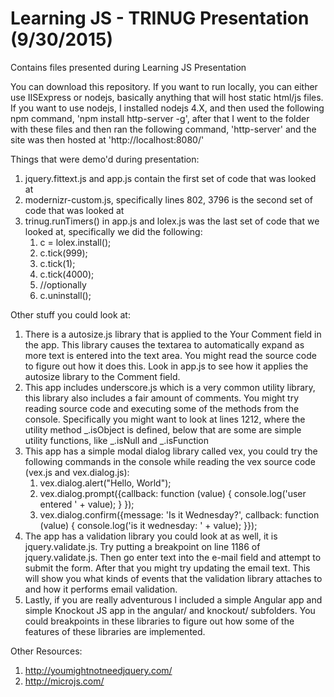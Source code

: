 # Learning JS - TRINUG Presentation (9/30/2015)

Contains files presented during Learning JS Presentation

You can download this repository. If you want to run locally, you can either use IISExpress or nodejs, basically anything that will host static html/js files. If you want to use nodejs, I installed nodejs 4.X, and then used the following npm command, 'npm install http-server -g', after that I went to the folder with these files and then ran the following command, 'http-server' and the site was then hosted at 'http://localhost:8080/'

Things that were demo'd during presentation:

1. jquery.fittext.js and app.js contain the first set of code that was looked at
2. modernizr-custom.js, specifically lines 802, 3796 is the second set of code that was looked at
3. trinug.runTimers() in app.js and lolex.js was the last set of code that we looked at, specifically we did the following:
   1. c = lolex.install();
   2. c.tick(999);
   3. c.tick(1);
   4. c.tick(4000);
   5. //optionally
   6. c.uninstall();
 
Other stuff you could look at:

1. There is a autosize.js library that is applied to the Your Comment field in the app. This library causes the textarea to automatically expand as more text is entered into the text area. You might read the source code to figure out how it does this. Look in app.js to see how it applies the autosize library to the Comment field.
2. This app includes underscore.js which is a very common utility library, this library also includes a fair amount of comments. You might try reading source code and executing some of the methods from the console. Specifically you might want to look at lines 1212, where the utility method _.isObject is defined, below that are some are simple utility functions, like _.isNull and _.isFunction
3. This app has a simple modal dialog library called vex, you could try the following commands in the console while reading the vex source code (vex.js and vex.dialog.js):
    1. vex.dialog.alert("Hello, World");
    2. vex.dialog.prompt({callback: function (value) { console.log('user entered ' + value); } });
    3. vex.dialog.confirm({message: 'Is it Wednesday?', callback: function (value) { console.log('is it wednesday: ' + value); }});
4. The app has a validation library you could look at as well, it is jquery.validate.js. Try putting a breakpoint on line 1186 of jquery.validate.js. Then go enter text into the e-mail field and attempt to submit the form. After that you might try updating the email text. This will show you what kinds of events that the validation library attaches to and how it performs email validation.
5. Lastly, if you are really adventurous I included a simple Angular app and simple Knockout JS app in the angular/ and knockout/ subfolders. You could breakpoints in these libraries to figure out how some of the features of these libraries are implemented.

Other Resources:

1. http://youmightnotneedjquery.com/
2. http://microjs.com/
